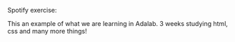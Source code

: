 
Spotify exercise:

This an example of what we are learning in Adalab. 3 weeks studying html, css and many more things!
